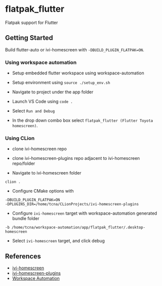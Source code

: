 # flatpak_flutter

Flatpak support for Flutter

## Getting Started

Build flutter-auto or ivi-homescreen with `-DBUILD_PLUGIN_FLATPAK=ON`.

### Using workspace automation

* Setup embedded flutter workspace using workspace-automation

* Setup environment using `source ./setup_env.sh`

* Navigate to project under the app folder

* Launch VS Code using `code .`

* Select `Run and Debug`

* In the drop down combo box select `flatpak_flutter (Flutter Toyota homescreen)`.

### Using CLion

* clone ivi-homescreen repo

* clone ivi-homescreen-plugins repo adjacent to ivi-homescreen repo/folder

* Navigate to ivi-homescreen folder
```
clion .
```

* Configure CMake options with
```
-DBUILD_PLUGIN_FLATPAK=ON
-DPLUGINS_DIR=/home/tcna/CLionProjects/ivi-homescreen-plugins
```

* Configure `ivi-homescreen` target with workspace-automation generated bundle folder
```
-b /home/tcna/workspace-automation/app/flatpak_flutter/.desktop-homescreen
```

* Select `ivi-homescreen` target, and click debug


## References
- [ivi-homescreen](https://github.com/toyota-connected/ivi-homescreen)
- [ivi-homescreen-plugins](https://github.com/toyota-connected/ivi-homescreen-plugins)
- [Workspace Automation](https://github.com/meta-flutter/workspace-automation)

